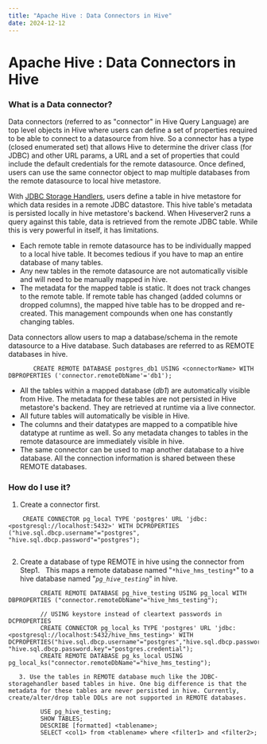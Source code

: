 ```yaml
---
title: "Apache Hive : Data Connectors in Hive"
date: 2024-12-12
---
```


# Apache Hive : Data Connectors in Hive

### What is a Data connector?

Data connectors (referred to as "connector" in Hive Query Language) are top level objects in Hive where users can define a set of properties required to be able to connect to a datasource from hive. So a connector has a type (closed enumerated set) that allows Hive to determine the driver class (for JDBC) and other URL params, a URL and a set of properties that could include the default credentials for the remote datasource. Once defined, users can use the same connector object to map multiple databases from the remote datasource to local hive metastore.

  

With [JDBC Storage Handlers](https://hive.apache.org/docs/latest/user/jdbc-storage-handler), users define a table in hive metastore for which data resides in a remote JDBC datastore. This hive table's metadata is persisted locally in hive metastore's backend. When Hiveserver2 runs a query against this table, data is retrieved from the remote JDBC table. While this is very powerful in itself, it has limitations.

* Each remote table in remote datasource has to be individually mapped to a local hive table. It becomes tedious if you have to map an entire database of many tables.
* Any new tables in the remote datasource are not automatically visible and will need to be manually mapped in hive.
* The metadata for the mapped table is static. It does not track changes to the remote table. If remote table has changed (added columns or dropped columns), the mapped hive table has to be dropped and re-created. This management compounds when one has constantly changing tables.

  

Data connectors allow users to map a database/schema in the remote datasource to a Hive database. Such databases are referred to as REMOTE databases in hive.

```
       CREATE REMOTE DATABASE postgres_db1 USING <connectorName> WITH DBPROPERTIES ('connector.remoteDbName'='db1');
```
* All the tables within a mapped database (*db1*) are automatically visible from Hive. The metadata for these tables are not persisted in Hive metastore's backend. They are retrieved at runtime via a live connector.
* All future tables will automatically be visible in Hive.
* The columns and their datatypes are mapped to a compatible hive datatype at runtime as well. So any metadata changes to tables in the remote datasource are immediately visible in hive.
* The same connector can be used to map another database to a hive database. All the connection information is shared between these REMOTE databases.

### How do I use it?

1. Create a connector first.
```
    CREATE CONNECTOR pg_local TYPE 'postgres' URL 'jdbc:<postgresql://localhost:5432>' WITH DCPROPERTIES ("hive.sql.dbcp.username"="postgres", "hive.sql.dbcp.password"="postgres");  
  

```
2. Create a database of type REMOTE in hive using the connector from Step1.   This maps a remote database named "`*hive_hms_testing*`" to a hive database named "*`pg_hive_testing`*" in hive.

```
         CREATE REMOTE DATABASE pg_hive_testing USING pg_local WITH DBPROPERTIES ("connector.remoteDbName"="hive_hms_testing");  
  
         // USING keystore instead of cleartext passwords in DCPROPERTIES  
         CREATE CONNECTOR pg_local_ks TYPE 'postgres' URL 'jdbc:<postgresql://localhost:5432/hive_hms_testing>' WITH DCPROPERTIES("hive.sql.dbcp.username"="postgres","hive.sql.dbcp.password.keystore"="jceks://app/local/hive/secrets.jceks" "hive.sql.dbcp.password.key"="postgres.credential");  
         CREATE REMOTE DATABASE pg_ks_local USING pg_local_ks("connector.remoteDbName"="hive_hms_testing");  
     
   3. Use the tables in REMOTE database much like the JDBC-storagehandler based tables in hive. One big difference is that the metadata for these tables are never persisted in hive. Currently, create/alter/drop table DDLs are not supported in REMOTE databases.   
  
         USE pg_hive_testing;  
         SHOW TABLES;  
         DESCRIBE [formatted] <tablename>;  
         SELECT <col1> from <tablename> where <filter1> and <filter2>;
```

 

 

